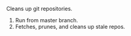Cleans up git repositories.

1. Run from master branch.
2. Fetches, prunes, and cleans up stale repos.
